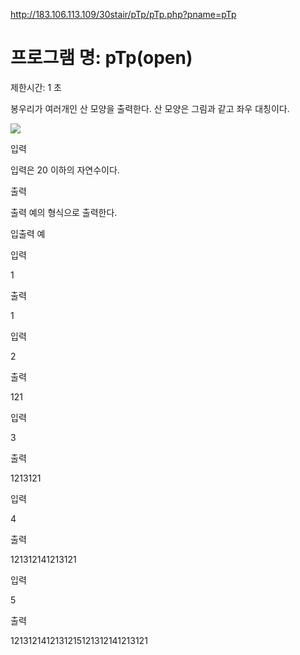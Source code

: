http://183.106.113.109/30stair/pTp/pTp.php?pname=pTp

프로그램 명: pTp(open)
=====================

제한시간: 1 초

봉우리가 여러개인 산 모양을 출력한다. 산 모양은 그림과 같고 좌우 대칭이다.

<img src = "http://183.106.113.109/30stair/pTp/img/pTp.gif">

입력

입력은 20 이하의 자연수이다.

출력

출력 예의 형식으로 출력한다.

입출력 예

입력

1

출력

1

입력 

2 

출력 

121 

입력 

3 

출력 

1213121 

입력

4

출력

121312141213121

입력 

5 

출력 

1213121412131215121312141213121 
